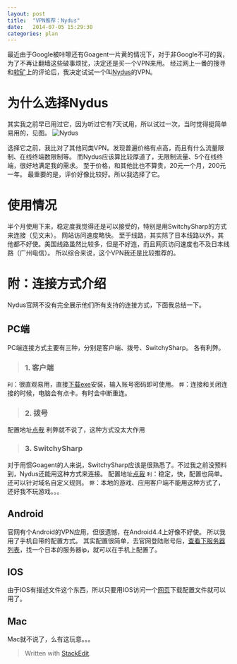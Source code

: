 ```yaml
---
layout: post
title:  "VPN推荐：Nydus"
date:   2014-07-05 15:29:30
categories: plan
---
```


最近由于Google被咔嚓还有Goagent一片黄的情况下，对于非Google不可的我，为了不再让翻墙这些破事烦扰，决定还是买一个VPN来用。
经过网上一番的搜寻和[软矿](https://www.x-berry.com/category/vpn/)上的评论后，我决定试试一个叫[Nydus][2]的VPN。

<!--more-->

# 为什么选择Nydus
其实我之前早已用过它，因为听过它有7天试用，所以试过一次，当时觉得挺简单易用的，见图。
![Nydus][1]

选择它之前，我比对了其他同类VPN。发现普遍价格有点高，而且有什么流量限制、在线终端数限制等。
而Nydus应该算比较厚道了，无限制流量、5个在线终端，很好地满足我的需求。
至于价格，和其他比也不算贵，20元一个月，200元一年。
最重要的是，评价好像比较好。所以我选择了它。

# 使用情况
半个月使用下来，稳定度我觉得还是可以接受的，特别是用SwitchySharp的方式来连接（见文末）。
网站访问速度略快。
至于线路，其实除了日本线路以外，其他都不好使。美国线路虽然比较多，但是不好连，而且网页访问速度也不及日本线路（广州电信）。
所以综合来说，这个VPN我还是比较推荐的。

# 附：连接方式介绍
Nydus官网不没有完全展示他们所有支持的连接方式，下面我总结一下。

## PC端
PC端连接方式主要有三种，分别是客户端、拨号、SwitchySharp。
各有利弊。
> ### 1. 客户端
`利`：很直观易用，直接[下载exe](http://www.ny-dus.info/download)安装，输入账号密码即可使用。
`弊`：连接和关闭连接的时候，电脑会有点卡。有时会中断重连。
> ### 2. 拨号
配置地址[点我](http://forum.nydus.co/forum.php?mod=viewthread&tid=440&extra=page%3D1)
利弊就不说了，这种方式没太大作用
> ### 3. SwitchySharp
对于用惯Goagent的人来说，SwitchySharp应该是很熟悉了。不过我之前没预料到，Nydus还能用这种方式来连接。
配置地址[点我](http://forum.nydus.co/forum.php?mod=viewthread&tid=2728&extra=page%3D1)
`利`：稳定，快，配置也简单。还可以针对域名自定义规则。
`弊`：本地的游戏、应用客户端不能用这种方式了，还好我不玩游戏。。。

## Android
官网有个Android的VPN应用，但很遗憾，在Android4.4上好像不好使。
所以我用了手机自带的配置方式。
其实配置很简单，去官网登陆账号后，[查看下服务器列表](http://www.ny-dus.info/serverlist)，找一个日本的服务器ip，就可以在手机上配置了。

## IOS
由于IOS有描述文件这个东西，所以只要用IOS访问一个[网页](http://www.ny-dus.info/iosconfig)下载配置文件就可以用了。

## Mac
Mac就不说了，么有这玩意。。。


> Written with [StackEdit](https://stackedit.io/).

  [1]: http://chuyik-github-io.qiniudn.com/nydus.png
  [2]: http://www.ny-dus.info/